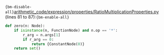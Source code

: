 `{bm-disable-all}`[arithmetic_code/expression/properties/RatioMultiplicationProperties.py](arithmetic_code/expression/properties/RatioMultiplicationProperties.py) (lines 81 to 87):`{bm-enable-all}`

```python
def zero(n: Node):
    if isinstance(n, FunctionNode) and n.op == '*':
        r_arg = n.args[1]
        if r_arg == 0:
            return {ConstantNode(0)}
    return set()
```